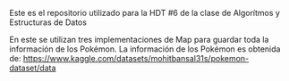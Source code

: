 Este es el repositorio utilizado para la HDT #6 de la clase de Algorítmos y Estructuras de Datos

En este se utilizan tres implementaciones de Map para guardar toda la información de los Pokémon.
La información de los Pokémon es obtenida de:
https://www.kaggle.com/datasets/mohitbansal31s/pokemon-dataset/data
